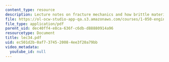```yaml
---
content_type: resource
description: Lecture notes on fracture mechanics and how brittle materials fail.
file: https://ol-ocw-studio-app-qa.s3.amazonaws.com/courses/1-050-engineering-mechanics-i-fall-2007/ec501d2b0af7374520084ee3f20a79bb_lec34.pdf
file_type: application/pdf
parent_uid: dec40ff4-e8ca-636f-c6db-d88880914a96
resourcetype: Document
title: lec34.pdf
uid: ec501d2b-0af7-3745-2008-4ee3f20a79bb
video_metadata:
  youtube_id: null
---
```

